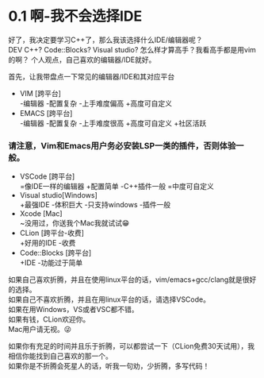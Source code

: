 # 0.1 啊-我不会选择IDE  
好了，我决定要学习C++了，那么我该选择什么IDE/编辑器呢？  
DEV C++? Code::Blocks? Visual studio? 怎么样才算高手？我看高手都是用vim的啊？ 
个人观点，自己喜欢的编辑器/IDE就好。  

首先，让我带盘点一下常见的编辑器/IDE和其对应平台
* VIM [跨平台]   
-编辑器 -配置复杂 -上手难度偏高 +高度可自定义
* EMACS [跨平台]   
-编辑器 -配置复杂 -上手难度很高 +高度可自定义 +社区活跃  
### 请注意，Vim和Emacs用户务必安装LSP一类的插件，否则体验一般。  
* VSCode [跨平台]  
=像IDE一样的编辑器 +配置简单 -C++插件一般 =中度可自定义
* Visual studio[Windows]  
+最强IDE -体积巨大 -只支持windows -插件一般
* Xcode [Mac]  
~没用过，你送我个Mac我就试试😁  
* CLion [跨平台-收费]  
+好用的IDE -收费  
* Code::Blocks [跨平台]  
+IDE -功能过于简单  

如果自己喜欢折腾，并且在使用linux平台的话，vim/emacs+gcc/clang就是很好的选择。  
如果自己不喜欢折腾，并且在用linux平台的话，请选择VSCode。  
如果在用Windows，VS或者VSC都不错。  
如果有钱，CLion欢迎你。  
Mac用户请无视。😜  

如果你有充足的时间并且乐于折腾，可以都尝试一下（CLion免费30天试用），我相信你能找到自己喜欢的那一个。  
如果你是不折腾会死星人的话，听我一句劝，少折腾，多写代码！